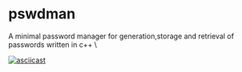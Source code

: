 # pswdman
A minimal password manager for generation,storage and retrieval of passwords written in c++ \

[![asciicast](https://asciinema.org/a/fO8Wpw2u6FiziOC9ILSNAE7zi.svg)](https://asciinema.org/a/fO8Wpw2u6FiziOC9ILSNAE7zi)
